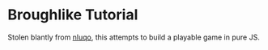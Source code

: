 # Broughlike Tutorial

Stolen blantly from [nluqo](https://nluqo.github.io/broughlike-tutorial/stage0.html), this attempts to build a playable game in pure JS.

